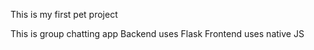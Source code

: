This is my first pet project

This is group chatting app
Backend uses Flask
Frontend uses native JS 